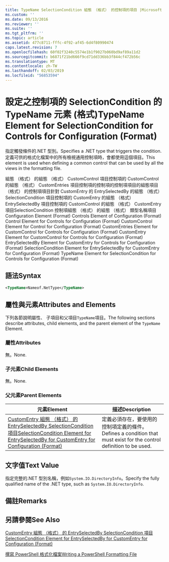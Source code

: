 ```yaml
---
title: TypeName SelectionCondition 組態 （格式） 的控制項的項目 |Microsoft Docs
ms.custom: ''
ms.date: 09/13/2016
ms.reviewer: ''
ms.suite: ''
ms.tgt_pltfrm: ''
ms.topic: article
ms.assetid: 477c8711-fffc-4f92-af45-6d4f80990474
caps.latest.revision: 7
ms.openlocfilehash: 60f02f3240c5574e1b1f9027b060bd9af89a11d2
ms.sourcegitcommit: b6871f21bd666f9cd71dd336bb3f844cf472b56c
ms.translationtype: MT
ms.contentlocale: zh-TW
ms.lasthandoff: 02/03/2019
ms.locfileid: "56853594"
---
```

# <a name="typename-element-for-selectioncondition-for-controls-for-configuration-format"></a><span data-ttu-id="7645e-102">設定之控制項的 SelectionCondition 的 TypeName 元素 (格式)</span><span class="sxs-lookup"><span data-stu-id="7645e-102">TypeName Element for SelectionCondition for Controls for Configuration (Format)</span></span>

<span data-ttu-id="7645e-103">指定觸發條件的.NET 型別。</span><span class="sxs-lookup"><span data-stu-id="7645e-103">Specifies a .NET type that triggers the condition.</span></span> <span data-ttu-id="7645e-104">定義可供的格式化檔案中的所有檢視通用控制項時，會都使用這個項目。</span><span class="sxs-lookup"><span data-stu-id="7645e-104">This element is used when defining a common control that can be used by all the views in the formatting file.</span></span>

<span data-ttu-id="7645e-105">組態 （格式） 的組態 （格式） CustomControl 項目控制項的 CustomControl 的組態 （格式） CustomEntries 項目控制項的控制項的控制項項目的組態項目 （格式） 的控制項項目針對 CustomEntry 的 EntrySelectedBy 的組態 （格式） SelectionCondition 項目控制項的 CustomEntry 的組態 （格式） EntrySelectedBy 項目控制項的 CustomControl 的組態 （格式） CustomEntry 項目SelectionCondition 控制項組態 （格式） 的組態 （格式） 類型名稱項目</span><span class="sxs-lookup"><span data-stu-id="7645e-105">Configuration Element (Format) Controls Element of Configuration (Format) Control Element for Controls for Configuration (Format) CustomControl Element for Control for Configuration (Format) CustomEntries Element for CustomControl for Controls for Configuration (Format) CustomEntry Element for CustomControl for Controls for Configuration (Format) EntrySelectedBy Element for CustomEntry for Controls for Configuration (Format) SelectionCondition Element for EntrySelectedBy for CustomEntry for Configuration (Format) TypeName Element for SelectionCondition for Controls for Configuration (Format)</span></span>

## <a name="syntax"></a><span data-ttu-id="7645e-106">語法</span><span class="sxs-lookup"><span data-stu-id="7645e-106">Syntax</span></span>

```xml
<TypeName>Nameof.NetType</TypeName>

```

## <a name="attributes-and-elements"></a><span data-ttu-id="7645e-107">屬性與元素</span><span class="sxs-lookup"><span data-stu-id="7645e-107">Attributes and Elements</span></span>

<span data-ttu-id="7645e-108">下列各節說明屬性、 子項目和父項目`TypeName`項目。</span><span class="sxs-lookup"><span data-stu-id="7645e-108">The following sections describe attributes, child elements, and the parent element of the `TypeName` Element.</span></span>

### <a name="attributes"></a><span data-ttu-id="7645e-109">屬性</span><span class="sxs-lookup"><span data-stu-id="7645e-109">Attributes</span></span>

<span data-ttu-id="7645e-110">無。</span><span class="sxs-lookup"><span data-stu-id="7645e-110">None.</span></span>

### <a name="child-elements"></a><span data-ttu-id="7645e-111">子元素</span><span class="sxs-lookup"><span data-stu-id="7645e-111">Child Elements</span></span>

<span data-ttu-id="7645e-112">無。</span><span class="sxs-lookup"><span data-stu-id="7645e-112">None.</span></span>

### <a name="parent-elements"></a><span data-ttu-id="7645e-113">父元素</span><span class="sxs-lookup"><span data-stu-id="7645e-113">Parent Elements</span></span>

|<span data-ttu-id="7645e-114">元素</span><span class="sxs-lookup"><span data-stu-id="7645e-114">Element</span></span>|<span data-ttu-id="7645e-115">描述</span><span class="sxs-lookup"><span data-stu-id="7645e-115">Description</span></span>|
|-------------|-----------------|
|[<span data-ttu-id="7645e-116">CustomEntry 組態 （格式） 的 EntrySelectedBy SelectionCondition 項目</span><span class="sxs-lookup"><span data-stu-id="7645e-116">SelectionCondition Element for EntrySelectedBy for CustomEntry for Configuration (Format)</span></span>](./selectioncondition-element-for-entryselectedby-for-controls-for-configuration-format.md)|<span data-ttu-id="7645e-117">定義必須存在，要使用的控制項定義的條件。</span><span class="sxs-lookup"><span data-stu-id="7645e-117">Defines a condition that must exist for the control definition to be used.</span></span>|

## <a name="text-value"></a><span data-ttu-id="7645e-118">文字值</span><span class="sxs-lookup"><span data-stu-id="7645e-118">Text Value</span></span>

<span data-ttu-id="7645e-119">指定完整的.NET 型別名稱，例如`System.IO.DirectoryInfo`。</span><span class="sxs-lookup"><span data-stu-id="7645e-119">Specify the fully qualified name of the .NET type, such as `System.IO.DirectoryInfo`.</span></span>

## <a name="remarks"></a><span data-ttu-id="7645e-120">備註</span><span class="sxs-lookup"><span data-stu-id="7645e-120">Remarks</span></span>

## <a name="see-also"></a><span data-ttu-id="7645e-121">另請參閱</span><span class="sxs-lookup"><span data-stu-id="7645e-121">See Also</span></span>

[<span data-ttu-id="7645e-122">CustomEntry 組態 （格式） 的 EntrySelectedBy SelectionCondition 項目</span><span class="sxs-lookup"><span data-stu-id="7645e-122">SelectionCondition Element for EntrySelectedBy for CustomEntry for Configuration (Format)</span></span>](./selectioncondition-element-for-entryselectedby-for-controls-for-configuration-format.md)

[<span data-ttu-id="7645e-123">撰寫 PowerShell 格式化檔案</span><span class="sxs-lookup"><span data-stu-id="7645e-123">Writing a PowerShell Formatting File</span></span>](./writing-a-powershell-formatting-file.md)
